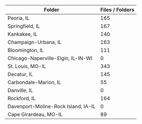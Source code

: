 | Folder                              |   Files / Folders |
|-------------------------------------|-------------------|
| Peoria, IL                          |               165 |
| Springfield, IL                     |               167 |
| Kankakee, IL                        |               140 |
| Champaign-Urbana, IL                |               163 |
| Bloomington, IL                     |               111 |
| Chicago-Naperville-Elgin, IL-IN-WI  |                 0 |
| St. Louis, MO-IL                    |               343 |
| Decatur, IL                         |               145 |
| Carbondale-Marion, IL               |                55 |
| Danville, IL                        |                 0 |
| Rockford, IL                        |               164 |
| Davenport-Moline-Rock Island, IA-IL |                 0 |
| Cape Girardeau, MO-IL               |                89 |
